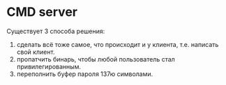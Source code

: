 # CMD server
Существует 3 способа решения:
1) сделать всё тоже самое, что происходит и у клиента, т.е. написать свой клиент.
2) пропатчить бинарь, чтобы любой пользователь стал привилегированным.
3) переполнить буфер пароля 137ю символами.
